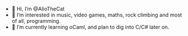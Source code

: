 - 👋 Hi, I’m @AlioTheCat
- 👀 I’m interested in music, video games, maths, rock climbing and most of all, programming.
- 🌱 I’m currently learning oCaml, and plan to dig into C/C# later on. 
<!---
- 💞️ I’m looking to collaborate on ...
- 📫 How to reach me ...
--->
<!---
AlioTheCat/AlioTheCat is a ✨ special ✨ repository because its `README.md` (this file) appears on your GitHub profile.
You can click the Preview link to take a look at your changes.
--->
